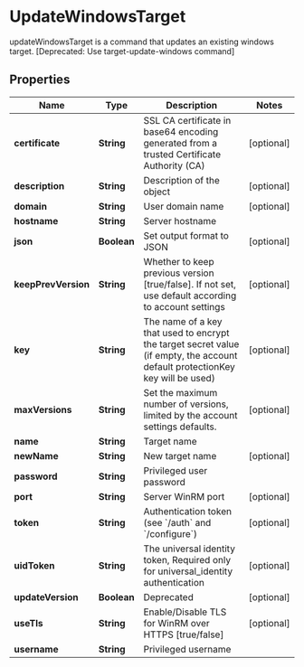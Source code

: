 

# UpdateWindowsTarget

updateWindowsTarget is a command that updates an existing windows target. [Deprecated: Use target-update-windows command]

## Properties

| Name | Type | Description | Notes |
|------------ | ------------- | ------------- | -------------|
|**certificate** | **String** | SSL CA certificate in base64 encoding generated from a trusted Certificate Authority (CA) |  [optional] |
|**description** | **String** | Description of the object |  [optional] |
|**domain** | **String** | User domain name |  [optional] |
|**hostname** | **String** | Server hostname |  |
|**json** | **Boolean** | Set output format to JSON |  [optional] |
|**keepPrevVersion** | **String** | Whether to keep previous version [true/false]. If not set, use default according to account settings |  [optional] |
|**key** | **String** | The name of a key that used to encrypt the target secret value (if empty, the account default protectionKey key will be used) |  [optional] |
|**maxVersions** | **String** | Set the maximum number of versions, limited by the account settings defaults. |  [optional] |
|**name** | **String** | Target name |  |
|**newName** | **String** | New target name |  [optional] |
|**password** | **String** | Privileged user password |  |
|**port** | **String** | Server WinRM port |  [optional] |
|**token** | **String** | Authentication token (see &#x60;/auth&#x60; and &#x60;/configure&#x60;) |  [optional] |
|**uidToken** | **String** | The universal identity token, Required only for universal_identity authentication |  [optional] |
|**updateVersion** | **Boolean** | Deprecated |  [optional] |
|**useTls** | **String** | Enable/Disable TLS for WinRM over HTTPS [true/false] |  [optional] |
|**username** | **String** | Privileged username |  |



